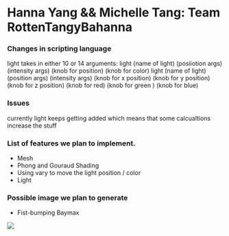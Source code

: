 # Hanna Yang && Michelle Tang: Team RottenTangyBahanna

### Changes in scripting language
light takes in either 10 or 14 arguments:
light (name of light) (posiiotion args) (intensity args) (knob for position) (knob for color)
light (name of light) (position args) (intensity args) (knob for x position) (knob for y position) (knob for z position) (knob for red) (knob for green ) (knob for blue)

### Issues
currently light keeps getting added which means that some calcualtions increase the stuff

### List of features we plan to implement.
* Mesh
* Phong and Gouraud Shading
* Using vary to move the light position / color
* Light

### Possible image we plan to generate
* Fist-bumping Baymax

![](https://i.kym-cdn.com/photos/images/original/000/862/677/d12.gif)
